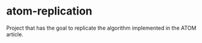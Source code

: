 # atom-replication

Project that has the goal to replicate the algorithm implemented in the ATOM article.
